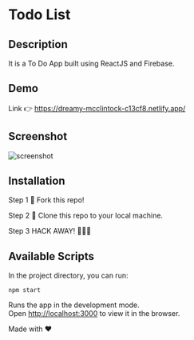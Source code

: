 # Todo List

## Description

It is a To Do App built using ReactJS and Firebase.

## Demo

Link 👉 https://dreamy-mcclintock-c13cf8.netlify.app/

## Screenshot

![screenshot](https://user-images.githubusercontent.com/4997491/97266851-33794280-184f-11eb-8ea2-bdc311f6d613.PNG)

## Installation

Step 1
🍴 Fork this repo!

Step 2
👯 Clone this repo to your local machine.

Step 3
HACK AWAY! 🔨🔨🔨

## Available Scripts

In the project directory, you can run:

`npm start`

Runs the app in the development mode.<br />
Open [http://localhost:3000](http://localhost:3000) to view it in the browser.

Made with ❤
